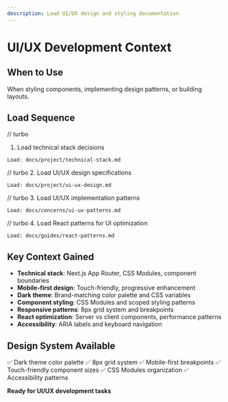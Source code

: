 ```yaml
---
description: Load UI/UX design and styling documentation
---
```


# UI/UX Development Context

## When to Use
When styling components, implementing design patterns, or building layouts.

## Load Sequence

// turbo
1. Load technical stack decisions
```
Load: docs/project/technical-stack.md
```

// turbo
2. Load UI/UX design specifications
```
Load: docs/project/ui-ux-design.md
```

// turbo
3. Load UI/UX implementation patterns
```
Load: docs/concerns/ui-ux-patterns.md
```

// turbo
4. Load React patterns for UI optimization
```
Load: docs/guides/react-patterns.md
```

## Key Context Gained
- **Technical stack**: Next.js App Router, CSS Modules, component boundaries
- **Mobile-first design**: Touch-friendly, progressive enhancement
- **Dark theme**: Brand-matching color palette and CSS variables
- **Component styling**: CSS Modules and scoped styling patterns
- **Responsive patterns**: 8px grid system and breakpoints
- **React optimization**: Server vs client components, performance patterns
- **Accessibility**: ARIA labels and keyboard navigation

## Design System Available
✅ Dark theme color palette
✅ 8px grid system
✅ Mobile-first breakpoints
✅ Touch-friendly component sizes
✅ CSS Modules organization
✅ Accessibility patterns

**Ready for UI/UX development tasks**
